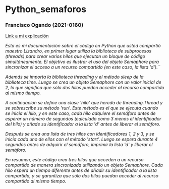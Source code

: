 # Python_semaforos
### Francisco Ogando (2021-0160)
[Link a mi explicación](https://miucateciedu-my.sharepoint.com/personal/20210160_miucateci_edu_do/_layouts/15/onedrive.aspx?login_hint=20210160%40miucateci%2Eedu%2Edo&id=%2Fpersonal%2F20210160%5Fmiucateci%5Fedu%5Fdo%2FDocuments%2FLab%20sist%20operativo%2FExplicaci%C3%B3n%5FSem%C3%A1foros%2Eavi&parent=%2Fpersonal%2F20210160%5Fmiucateci%5Fedu%5Fdo%2FDocuments%2FLab%20sist%20operativo)

*Esta es mi documentación sobre el código en Python que usted compartió maestro Lizandro, en primer lugar utiliza la biblioteca de subprocesos (threads) para crear varios hilos que ejecutan un bloque de código simultáneamente. El objetivo es ilustrar el uso del objeto Semaphore para sincronizar el acceso a un recurso compartido (en este caso, la lista 'd').¨*

*Además se importa la biblioteca threading y el método sleep de la biblioteca time. Luego se crea un objeto Semaphore con un valor inicial de 2, lo que significa que sólo dos hilos pueden acceder al recurso compartido al mismo tiempo.*

*A continuación se define una clase 'hilo' que hereda de threading.Thread y se sobrescribe su método 'run'. Este método es el que se ejecuta cuando se inicia el hilo, y en este caso, cada hilo adquiere el semáforo antes de esperar un número de segundos (calculado como 3 menos el identificador del hilo) y añade su identificador a la lista 'd' antes de liberar el semáforo.*

*Después se crea una lista de tres hilos con identificadores 1, 2 y 3, y se inicia cada uno de ellos con el método 'start'. Luego se espera durante 4 segundos antes de adquirir el semáforo, imprimir la lista 'd' y liberar el semáforo.*

*En resumen, este código crea tres hilos que acceden a un recurso compartido de manera sincronizada utilizando un objeto Semaphore. Cada hilo espera un tiempo diferente antes de añadir su identificador a la lista compartida, y se garantiza que sólo dos hilos puedan acceder al recurso compartido al mismo tiempo.*
